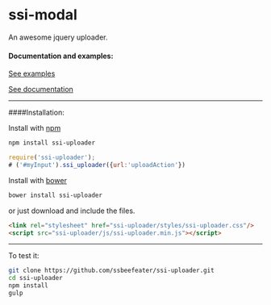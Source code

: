 # ssi-modal

An awesome jquery uploader.

#### Documentation and examples:


[See examples](http://ssbeefeater.github.io/#ssi-uploader/examples)

[See documentation](http://ssbeefeater.github.io/#ssi-uploader/documentation)


---

####Installation:

Install with [npm](https://www.npmjs.com/)

```sh
npm install ssi-uploader
```
```javascript
require('ssi-uploader');
# ('#myInput').ssi_uploader({url:'uploadAction'})
```
Install with [bower](http://bower.io/)

```sh
bower install ssi-uploader
```

or just download and include the files.
```html
<link rel="stylesheet" href="ssi-uploader/styles/ssi-uploader.css"/> 
<script src="ssi-uploader/js/ssi-uploader.min.js"></script>
```
---

To test it:
```sh
git clone https://github.com/ssbeefeater/ssi-uploader.git
cd ssi-uploader
npm install
gulp
```

